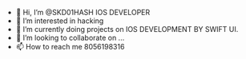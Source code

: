 - 👋 Hi, I’m @SKD01HASH IOS DEVELOPER 
- 👀 I’m interested in hacking
- 🌱 I’m currently doing projects on IOS DEVELOPMENT BY SWIFT UI.
- 💞️ I’m looking to collaborate on ...
- 📫 How to reach me 8056198316


<!---
SKD01HASH/SKD01HASH is a ✨ special ✨ repository because its `README.md` (this file) appears on your GitHub profile.
You can click the Preview link to take a look at your changes.
--->
